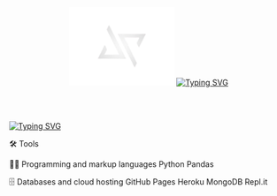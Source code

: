 <p align="center">
   <img src="https://github.com/JotaP07/JotaP07/blob/master/logoAtt.png" width="190" > 
   <a href="https://github.com/DenverCoder1/readme-typing-svg">
      </a>
    <a href="https://git.io/typing-svg"><img src="https://readme-typing-svg.demolab.com?font=Fira+Code&weight=900&size=25&duration=3333&pause=500&color=417ADA&background=B511FF00&center=true&vCenter=true&width=500&lines=%D0%9A%D0%B8%D1%80%D0%B8%D0%BB%D0%BB+%D0%AD%D0%BB%D1%8C%D0%B4%D0%B5%D0%B5%D0%B2" alt="Typing SVG" /></a>
  </a>
</p>
<p align="center">
<br><br>


[![Typing SVG](https://readme-typing-svg.demolab.com?font=Fira+Code&weight=900&size=25&duration=3333&pause=1000&color=79DA70&background=B511FF00&center=true&vCenter=true&width=500&lines=%D0%9A%D0%B8%D1%80%D0%B8%D0%BB%D0%BB+%D0%AD%D0%BB%D1%8C%D0%B4%D0%B5%D0%B5%D0%B2;Data+Analyst+%7C+%D0%90%D0%BD%D0%B0%D0%BB%D0%B8%D1%82%D0%B8%D0%BA+%D0%B4%D0%B0%D0%BD%D0%BD%D1%8B%D1%85)](https://git.io/typing-svg)

🛠️ Tools

👨‍💻 Programming and markup languages
Python Pandas

🗄️ Databases and cloud hosting
GitHub Pages Heroku MongoDB Repl.it
